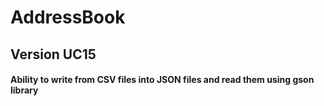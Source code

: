 # AddressBook
## Version UC15
#### Ability to write from CSV files into JSON files and read them using gson library